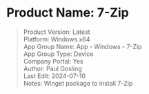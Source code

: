 # Product Name: 7-Zip  
>Product Version: Latest  
>Platform: Windows x64  
>App Group Name: App - Windows - 7-Zip  
>App Group Type: Device  
>Company Portal: Yes  
>Author: Paul Gosling  
>Last Edit: 2024-07-10  
>Notes: Winget package to install 7-Zip